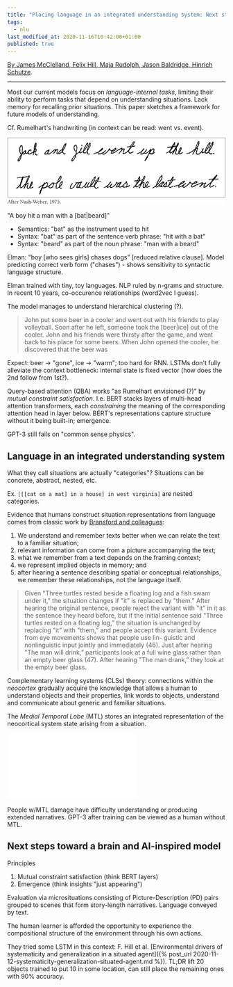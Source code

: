 ```yaml
---
title: "Placing language in an integrated understanding system: Next steps toward human-level performance in neural language models"
tags:
  - nlu
last_modified_at: 2020-11-16T10:42:00+01:00
published: true
---
```


[By James McClelland, Felix Hill, Maja Rudolph, Jason Baldridge, Hinrich Schutze](https://web.stanford.edu/~jlmcc/papers/McCEtAl20PlacingLanguageInAnIntegratedUnderstandingSystem.pdf).

---

Most our current models focus on *language-internal tasks*, limiting their
ability to perform tasks that depend on understanding situations.
Lack memory for recalling prior situations.
This paper sketches a framework for future models of understanding.

Cf. Rumelhart's handwriting (in context can be read: went vs. event).

![Rumelhart's handwriting](/assets/img/2020-11-16-rumelhart.png)

"A boy hit a man with a [bat|beard]"
* Semantics: "bat" as the instrument used to hit
* Syntax: "bat" as part of the sentence verb phrase: "hit with a bat"
* Syntax: "beard" as part of the noun phrase: "man with a beard"

Elman: "boy [who sees girls] chases dogs" [reduced relative clause].
Model predicting correct verb form ("chases") - shows sensitivity to syntactic
language structure.

Elman trained with tiny, toy languages. NLP ruled by n-grams and structure.
In recent 10 years, co-occurence relationships (word2vec I guess).

The model manages to understand hierarchical clustering (?).

> John put some beer in a cooler and went out with his friends to play
> volleyball. Soon after he left, someone took the [beer|ice] out of the cooler.
> John and his friends were thirsty after the game, and went back to his place
> for some beers. When John opened the cooler, he discovered that the beer was

Expect: beer → "gone", ice → "warm"; too hard for RNN.
LSTMs don't fully alleviate the context bottleneck: internal state is fixed
vector (how does the 2nd follow from 1st?).

Query-based attention (QBA)
works "as Rumelhart envisioned (?)" by *mutual constraint satisfaction*.
I.e. BERT stacks layers of multi-head attention transformers, each
*constraining* the meaning of the corresponding attention head in layer below.
BERT's representations capture structure without it being built-in; emergence.

GPT-3 still fails on "common sense physics".


## Language in an integrated understanding system

What they call situations are actually "categories"?
Situations can be concrete, abstract, nested, etc.

Ex. `[[[cat on a mat] in a house] in west virginia]` are nested categories.

Evidence that humans construct situation representations from language comes
from classic work by [Bransford and colleagues](https://www.sciencedirect.com/science/article/abs/pii/0010028572900035):
1. We understand and remember texts better when we can relate the text to a
   familiar situation;
2. relevant information can come from a picture accompanying the text;
3. what we remember from a text depends on the framing context;
4. we represent implied objects in memory; and
5. after hearing a sentence describing spatial or conceptual relationships, we
   remember these relationships, not the language itself.

> Given "Three turtles rested beside a floating log and a fish swam under it,"
> the situation changes if "it” is replaced by "them.” After hearing the
> original sentence, people reject the variant with "it” in it as the sentence
> they heard before, but if the initial sentence said "Three turtles rested on a
> floating log,” the situation is unchanged by replacing "it” with "them,” and
> people accept this variant.  Evidence from eye movements shows that people use
> lin- guistic and nonlinguistic input jointly and immediately (46). Just after
> hearing "The man will drink,” participants look at a full wine glass rather
> than an empty beer glass (47). After hearing "The man drank,” they look at the
> empty beer glass.

Complementary learning systems (CLSs) theory:
connections within the *neocortex* gradually acquire the knowledge that allows a
human to understand objects and their properties, link words to objects,
understand and communicate about generic and familiar situations.

The *Medial Temporal Lobe* (MTL) stores an integrated representation of the
neocortical system state arising from a situation.

![Sketch of the brain's understanding system](/assets/img/2020-11-16-brain-understanding-system.md)

People w/MTL damage have difficulty understanding or producing extended
narratives.
GPT-3 after training can be viewed as a human without MTL.


## Next steps toward a brain and AI-inspired model

Principles
1. Mutual constraint satisfaction (think BERT layers)
2. Emergence (think insights "just appearing")

Evaluation via microsituations consisting of Picture-Description (PD) pairs
grouped to scenes that form story-length narratives.
Language conveyed by text.

The human learner is afforded the opportunity to experience the compositional
structure of the environment through his own actions.

They tried some LSTM in this context: F. Hill et al. [Environmental drivers of
systematicity and generalization in a situated agent]({% post_url 2020-11-12-systematicity-generalization-situated-agent.md %}).
TL;DR lift 20 objects trained to put 10 in some location, can still place the
remaining ones with 90% accuracy.

